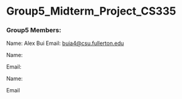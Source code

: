# Group5_Midterm_Project_CS335

### Group5 Members:
Name: Alex Bui
Email: buia4@csu.fullerton.edu

Name:

Email:

Name:

Email
